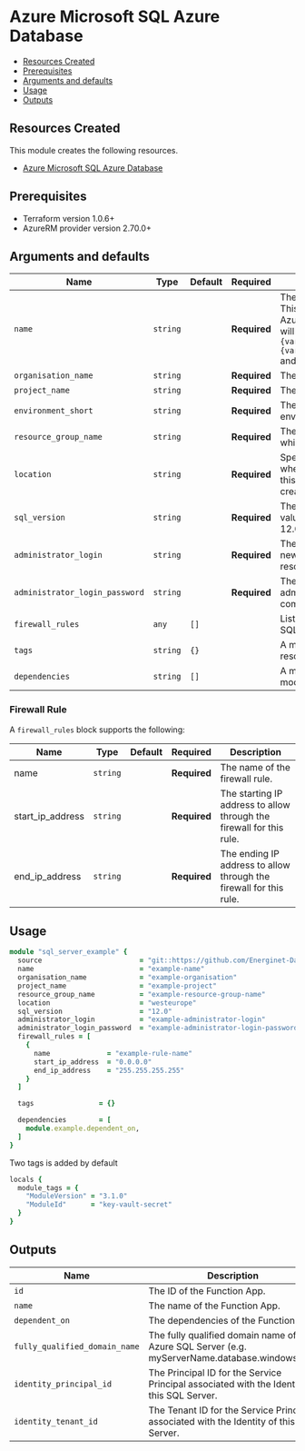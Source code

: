 # Azure Microsoft SQL Azure Database

- [Resources Created](#resources-created)
- [Prerequisites](#prerequisites)
- [Arguments and defaults](#arguments-and-defaults)
- [Usage](#usage)
- [Outputs](#outputs)

## Resources Created

This module creates the following resources.

- [Azure Microsoft SQL Azure Database](https://registry.terraform.io/providers/hashicorp/azurerm/latest/docs/resources/sql_database)

## Prerequisites

- Terraform version 1.0.6+
- AzureRM provider version 2.70.0+

## Arguments and defaults

| Name | Type | Default | Required | Description |
|-|-|-|-|-|
| `name` | `string` | | **Required** | The name of the Microsoft SQL Server. This needs to be globally unique within Azure. The final name of the resource will follow this syntax `sql-{var.name}-{var.project}-{var.organisation}-${var.environment}` and be in lowercase. |
| `organisation_name` | `string` | | **Required** | The name of your organisation. |
| `project_name` | `string` | | **Required** | The name of your project. |
| `environment_short` | `string` | | **Required** | The short value name of your environment. |
| `resource_group_name` | `string` | | **Required** | The name of the resource group in which to create the Function App. |
| `location` | `string` | | **Required** | Specifies the supported Azure location where the resource exists. Changing this forces a new resource to be created. |
| `sql_version` | `string` | | **Required** | The version for the new server. Valid values are: 2.0 (for v11 server) and 12.0 (for v12 server). |
| `administrator_login` | `string` | | **Required** | The administrator login name for the new server. Changing this forces a new resource to be created. |
| `administrator_login_password` | `string` | | **Required** | The password associated with the administrator_login user. Needs to comply with Azure's [Password Policy](https://msdn.microsoft.com/library/ms161959.aspx) |
| `firewall_rules` | `any` | `[]` | | List of firewall rules for the Microsoft SQL Server. |
| `tags` | `string` | `{}` | | A mapping of tags to assign to the resource. |
| `dependencies` | `string` | `[]` | | A mapping of dependencies which this module depends on. |

### Firewall Rule

A `firewall_rules` block supports the following:

| Name | Type | Default | Required | Description |
|-|-|-|-|-|
| name | `string` | | **Required** | The name of the firewall rule. |
| start_ip_address | `string` | | **Required** | The starting IP address to allow through the firewall for this rule. |
| end_ip_address | `string` | | **Required** | The ending IP address to allow through the firewall for this rule. |

## Usage

```ruby
module "sql_server_example" { 
  source                        = "git::https://github.com/Energinet-DataHub/geh-terraform-modules.git//azure/sql-server-database?ref=3.1.0"
  name                          = "example-name"
  organisation_name             = "example-organisation"
  project_name                  = "example-project"
  resource_group_name           = "example-resource-group-name"
  location                      = "westeurope"
  sql_version                   = "12.0"
  administrator_login           = "example-administrator-login"
  administrator_login_password  = "example-administrator-login-password"
  firewall_rules = [
    {
      name              = "example-rule-name"
      start_ip_address  = "0.0.0.0"
      end_ip_address    = "255.255.255.255"
    }
  ]

  tags                = {}

  dependencies        = [
    module.example.dependent_on,
  ]
}
```

Two tags is added by default

```ruby
locals {
  module_tags = {
    "ModuleVersion" = "3.1.0"
    "ModuleId"      = "key-vault-secret"
  }
}
```

## Outputs

| Name | Description |
|-|-|
| `id` | The ID of the Function App. |
| `name` | The name of the Function App. |
| `dependent_on` | The dependencies of the Function App. |
| `fully_qualified_domain_name` | The fully qualified domain name of the Azure SQL Server (e.g. myServerName.database.windows.net) |
| `identity_principal_id` | The Principal ID for the Service Principal associated with the Identity of this SQL Server. |
| `identity_tenant_id` | The Tenant ID for the Service Principal associated with the Identity of this SQL Server. |
